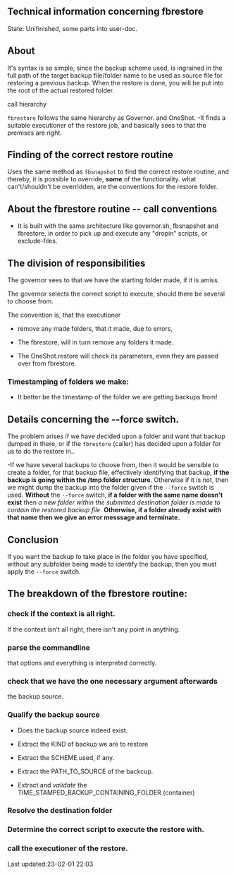 Technical information concerning fbrestore
------------------------------------------

State: Unifinished, some parts into user-doc.

## About
It's syntax is so simple, since the backup scheme used, is
ingrained in the full path of the target backup file/folder
name to be used as source file for restoring a previous
backup. When the restore is done, you will be put into the
root of the actual restored folder.

call hierarchy

`fbrestore` follows the same hierarchy as Governor. and
OneShot. -It finds a suitable executioner of the restore
job, and basically sees to that the premises are right.


## Finding of the correct restore routine

Uses the same method as `fbsnapshot` to find the correct restore
routine, and thereby, it is possible to override, **some**
of the functionality. what can't/shouldn't be overridden, are the
conventions for the restore folder.

## About the fbrestore routine -- call conventions

* It is built with the same architecture like governor.sh,
	fbsnapshot and fbrestore, in order to pick up and execute
	any "dropin" scripts, or exclude-files.

## The division of responsibilities

The governor sees to that we have the starting folder made,
if it is amiss.

The governor selects the correct script to execute, should
there be several to choose from.

The convention is, that the executioner 

* remove any made folders, that it made,  due to errors,

* The fbrestore, will in turn remove any folders it made.

* The OneShot.restore  will check its parameters, even they
are passed over from fbrestore.

### Timestamping of folders we make:

* It better be the timestamp of the folder we are getting
backups from!



## Details concerning the --force switch.

The problem arises if we have decided upon a folder and want
that backup dumped in there, or if the `fbrestore` (caller)
has decided upon a folder for us to do the restore in..

-If we have several backups to choose from, then it would be
sensible to create a folder, for that backup file,
effectively identifying that backup, **if the backup is
going within the /tmp folder structure**. Otherwise if it is
not, then we might dump the backup into the folder given if
the `--force` switch is used. **Without** the `--force`
switch, **if a folder with the same name doesn't exist**
then *a new folder within the submitted destination folder
is made to contain the restored backup file*. **Otherwise,
if a folder already exist with that name then we give an
	error messsage and terminate.**

## Conclusion


If you want the backup to take place in the
folder you have specified, without any subfolder being made
to identify the backup, then you must apply the
`--force` switch.


## The breakdown of the fbrestore routine:

### check if the context is all right. 

If the context isn't all right, there isn't any point in
anything.

### parse the commandline

that options and everything is interpreted correctly.

### check that we have the one necessary argument afterwards

the backup source.

### Qualify the backup source

* Does the backup source indeed exist.

* Extract the KIND of backup we are to restore

* Extract the SCHEME used, if any.

* Extract the PATH_TO_SOURCE of the backcup.

* Extract and *validate* the TIME_STAMPED_BACKUP_CONTAINING_FOLDER
(container)

### Resolve the destination folder

### Determine the correct script to execute the restore with.

### call the executioner of the restore.

<!-- TODO: consider: "I wonder if this folder should be necessary, if we just wanted the latest?" -->



  Last updated:23-02-01 22:03

